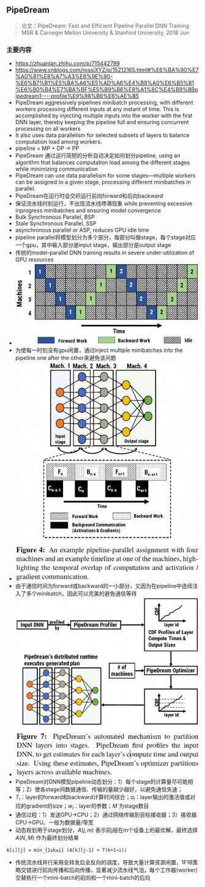 ## PipeDream
> 论文：PipeDream: Fast and Efficient Pipeline Parallel DNN Training  
> MSR & Carnegie Mellon University & Stanford University, 2018 Jun

### 主要内容
- https://zhuanlan.zhihu.com/p/715442799
- https://www.cnblogs.com/rossiXYZ/p/15212165.html#%E6%BA%90%E7%A0%81%E8%A7%A3%E6%9E%90-%E6%B7%B1%E5%BA%A6%E5%AD%A6%E4%B9%A0%E6%B5%81%E6%B0%B4%E7%BA%BF%E5%B9%B6%E8%A1%8C%E4%B9%8Bpipedream1----profile%E9%98%B6%E6%AE%B5
- PipeDream aggressively pipelines minibatch processing, with different workers processing different inputs at any instant of time. This is accomplished by injecting multiple inputs into the worker with the first DNN layer, thereby keeping the pipeline full and ensuring concurrent processing on all workers  
- It also uses data parallelism for selected subsets of layers to balance computation load among workers.
- pipeline + MP + DP → PP
- PipeDream 通过运行简短的分析自动决定如何划分pipeline, using an algorithm that balances computation load among the different stages while minimizing communication
- PipeDream can use data parallelism for some stages—multiple workers can be assigned to a given stage, processing different minibatches in parallel.
- PipeDream在运行时会交织运行前向forward和后向backward
- 保证流水线时刻运行，不出现流水线停滞现象 while preventing excessive inprogress minibatches and ensuring model convergence
- Bulk Synchronous Parallel, BSP
- Stale Synchronous Parallel, SSP
- asynchronous parallel or ASP, reduces GPU idle time
- pipeline parallel将模型划分为多个部分，每部分叫做stage，每个stage对应一个gpu，其中输入部分是input stage，输出部分是output stage
- 传统的model-parallel DNN training results in severe under-utilization of GPU resources
- ![alt text](image.png)
- 为使每一时刻没有gpu闲置，通过inject multiple minibatches into the pipeline one after the other来避免该问题
- ![alt text](image-1.png)
- 由于通信时间为forward或backward的一小部分，又因为在pipeline中连续注入了多个minibatch，因此可以完美的避免通信等待
- ![alt text](image-2.png)
- PipeDream对DNN模型pipeline动态划分：1）每个stage的计算量尽可能相等；2）使各stage间数据通信、传输的量越少越好，以避免通信失速；
- $T_l$：layer的forward和backward计算时间综合；$a_l$：layer输出的激活值或对应的gradient的size；$w_l$：layer的参数；$M$ 为stage数目
- 通信过程：1）发送GPU→CPU；2）通过网络传输到目标接收器；3）接收器CPU→GPU。一般为数据量/带宽
- 动态规划用于stage划分，$A(j, m)$ 表示前j层在m个设备上的最优解，最终选择$A(N, M)$ 作为最终划分结果
```
A[i][j] = min_{1≤k≤i} (A[k][j-1] + T(k+1→i))
```
- 传统流水线并行采用全转发后全反向的调度，导致大量计算资源闲置，1F1B策略交错进行前向传播和后向传播，显著减少流水线气泡，每个工作器(worker)交替执行一个mini-batch的前向和一个mini-batch的后向
